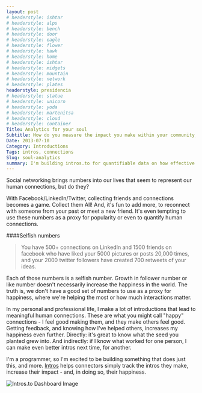 ```yaml
---
layout: post
# headerstyle: ishtar
# headerstyle: alps
# headerstyle: bench
# headerstyle: door
# headerstyle: eagle
# headerstyle: flower
# headerstyle: hawk
# headerstyle: home
# headerstyle: ishtar
# headerstyle: midgets
# headerstyle: mountain
# headerstyle: network
# headerstyle: plates
headerstyle: presidencia
# headerstyle: statue
# headerstyle: unicorn
# headerstyle: yoda
# headerstyle: martenitsa
# headerstyle: cloud
# headerstyle: container
Title: Analytics for your soul
Subtitle: How do you measure the impact you make within your community, smiles, hugs, birthday cards? Meaningful Human Connections?
Date: 2013-07-10
Category: Introductions
Tags: intros, connections
Slug: soul-analytics
summary: I'm building intros.to for quantifiable data on how effective I am at helping those around me because social networking can be alienating.
---
```


Social networking brings numbers into our lives that seem to represent our human connections, but do they? 

With Facebook/LinkedIn/Twitter, collecting friends and connections becomes a game.  Collect them All!  And, it's fun to add more, to reconnect with someone from your past or meet a new friend.  It's even tempting to use these numbers as a proxy for popularity or even to quantify human connections.

####Selfish numbers
> You have 500+ connections on LinkedIn and 1500 friends on facebook who have liked your 5000 pictures or posts 20,000 times, and your 2000 twitter followers have created 700 retweets of your ideas.

Each of those numbers is a selfish number. Growth in follower number or like number doesn't necessarily increase the happiness in the world.  The truth is, we don't have a good set of numbers to use as a proxy for happiness, where we're helping the most or how much interactions matter.

In my personal and professional life, I make a lot of introductions that lead to meaningful human connections.  These are what you might call "happy" connections - I feel good making them, and they make others feel good. Getting feedback, and knowing how I've helped others, increases my happiness even further. Directly: it's great to know what the seed you planted grew into. And indirectly: if I know what worked for one person, I can make even better intros next time, for another.

I'm a programmer, so I'm excited to be building something that does just this, and more. [Intros](http://intros.to) helps connectors simply track the intros they make, increase their impact - and, in doing so, their happiness.

![Intros.to Dashboard Image ](/static/images/intros_dashboard.jpg "My Dashboard")

